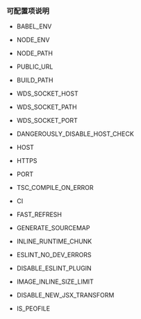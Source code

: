 
### 可配置项说明
- BABEL_ENV
- NODE_ENV
- NODE_PATH

- PUBLIC_URL
- BUILD_PATH

- WDS_SOCKET_HOST
- WDS_SOCKET_PATH
- WDS_SOCKET_PORT
- DANGEROUSLY_DISABLE_HOST_CHECK

- HOST
- HTTPS
- PORT
- TSC_COMPILE_ON_ERROR
- CI

- FAST_REFRESH        
- GENERATE_SOURCEMAP
- INLINE_RUNTIME_CHUNK
- ESLINT_NO_DEV_ERRORS
- DISABLE_ESLINT_PLUGIN
- IMAGE_INLINE_SIZE_LIMIT
- DISABLE_NEW_JSX_TRANSFORM

- IS_PEOFILE
